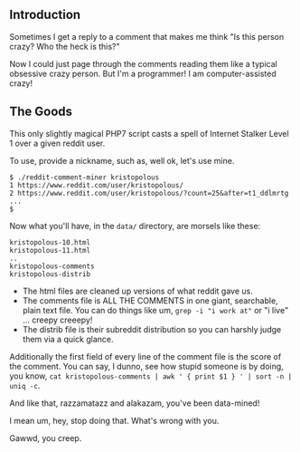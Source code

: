 ## Introduction

Sometimes I get a reply to a comment that makes me think "Is this person crazy? Who the heck is this?" 

Now I could just page through the comments reading them like a typical obsessive crazy person. But I'm a programmer! I am
computer-assisted crazy! 

## The Goods

This only slightly magical PHP7 script casts a spell of Internet Stalker Level 1 over a given reddit user.

To use, provide a nickname, such as, well ok, let's use mine.

    $ ./reddit-comment-miner kristopolous
    1 https://www.reddit.com/user/kristopolous/
    2 https://www.reddit.com/user/kristopolous/?count=25&after=t1_ddlmrtg
    ...
    $

Now what you'll have, in the `data/` directory, are morsels like these:

    kristopolous-10.html
    kristopolous-11.html
    ..
    kristopolous-comments
    kristopolous-distrib


* The html files are cleaned up versions of what reddit gave us.
* The comments file is ALL THE COMMENTS in one giant, searchable, plain text file.  You can do things like um, `grep -i "i work at"` or "i live" ... creepy creeepy!
* The distrib file is their subreddit distribution so you can harshly judge them via a quick glance.

Additionally the first field of every line of the comment file is the score of the comment.  You can say, I dunno, see how stupid someone is
by doing, you know, `cat kristopolous-comments | awk ' { print $1 } ' | sort -n | uniq -c`. 

And like that, razzamatazz and alakazam, you've been data-mined!

I mean um, hey, stop doing that. What's wrong with you. 

Gawwd, you creep.


